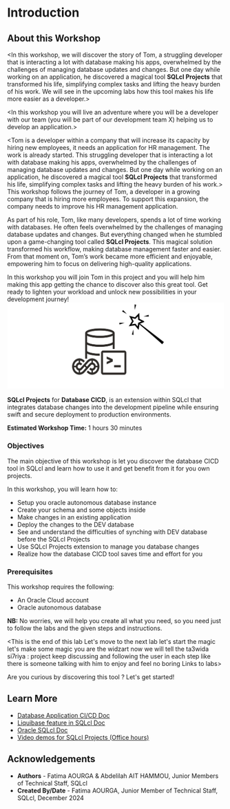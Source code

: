 # Introduction

## About this Workshop

<In this workshop, we will discover the story of Tom, a struggling developer that is interacting a lot with database making his apps, overwhelmed by the challenges of managing database updates and changes. But one day while working on an application, he discovered a magical tool **SQLcl Projects** that transformed his life, simplifying complex tasks and lifting the heavy burden of his work. We will see in the upcoming labs how this tool makes his life more easier as a developer.>

<You will join Tom to help him making and finishing his app and discover this magical tool by yourself.>
<In this workshop you will use In-Database JavaScript feature available in Oracle Database 23ai. You will create a quick application from a Spreadsheet and then extend the application using Server-Side JavaScript instead of PL/SQL. Next, you will learn how to load external JavaScript modules and leverage some of the useful libraries in your APEX application.>

<In this workshop you will live an adventure where you will be a developer with our team (you will be part of our development team X) helping us to develop an application.>

<Tom is a developer within a company that will increase its capacity by hiring new employees, it needs an application for HR management. The work is  already started. This struggling developer that is interacting a lot with database making his apps, overwhelmed by the challenges of managing database updates and changes. But one day while working on an application, he discovered a magical tool **SQLcl Projects** that transformed his life, simplifying complex tasks and lifting the heavy burden of his work.>
This workshop follows the journey of Tom, a developer in a growing company that is hiring more employees. To support this expansion, the company needs to improve his HR management application.

As part of his role, Tom, like many developers, spends a lot of time working with databases. He often feels overwhelmed by the challenges of managing database updates and changes. But everything changed when he stumbled upon a game-changing tool <discovered a tool>called **SQLcl Projects**. This magical solution transformed his workflow<simplified his tasks>, making database management faster and easier. From that moment on, Tom’s work became more efficient and enjoyable, empowering him to focus on delivering high-quality applications.

In this workshop you will join Tom in this project and you will help him making this app getting the chance to discover also this great tool. Get ready to lighten your workload and unlock new possibilities in your development journey!
![Image for SQLcl Projects logo and Harry Potter](./../introduction/images/sqlcl-projects-logo.png " ")

**SQLcl Projects** for **Database CICD**, is an extension within SQLcl that integrates database changes into the development pipeline while ensuring swift and secure deployment to production environments.

**Estimated Workshop Time:** 1 hours 30 minutes

### **Objectives**

The main objective of this workshop is let you discover the database CICD tool in SQLcl and learn how to use it and get benefit from it for you own projects.

In this workshop, you will learn how to:

* Setup you oracle autonomous database instance
* Create your schema and some objects inside
* Make changes in an existing application
* Deploy the changes to the DEV database
* See and understand the difficulties of synching with DEV database before the SQLcl Projects
* Use SQLcl Projects extension to manage you database changes
* Realize how the database CICD tool saves time and effort for you

### **Prerequisites**

This workshop requires the following:

* An Oracle Cloud account
* Oracle autonomous database

**NB:** No worries, we will help you create all what you need, so you need just to follow the labs and the given steps and instructions.

<This is the end of this lab
Let's move to the next lab
let's start the magic
let's make some magic
you are the widzart
now we will tell the ta3wida si7riya : project
keep discussing and following the user in each step like there is someone talking with him to enjoy and feel no boring
Links to labs>

Are you curious by discovering this tool ? Let's get started!

## Learn More

* [Database Application CI/CD Doc](https://docs.oracle.com/en/database/oracle/sql-developer-command-line/24.3/sqcug/database-application-ci-cd.html#GUID-6A942F42-A365-4FF2-9D05-6DC2A0740D24)
* [Liquibase feature in SQLcl Doc](https://docs.oracle.com/en/database/oracle/sql-developer-command-line/24.3/sqcug/using-liquibase.html)
* [Oracle SQLcl Doc](https://docs.oracle.com/en/database/oracle/sql-developer-command-line/24.3/sqcug/working-sqlcl.html)
* [Video demos for SQLcl Projects (Office hours)](https://docs.oracle.com/en/database/oracle/sql-developer-command-line/24.3/sqcug/working-sqlcl.html)

## Acknowledgements

* **Authors** - Fatima AOURGA & Abdelilah AIT HAMMOU, Junior Members of Technical Staff, SQLcl
* **Created By/Date** - Fatima AOURGA, Junior Member of Technical Staff, SQLcl, December 2024